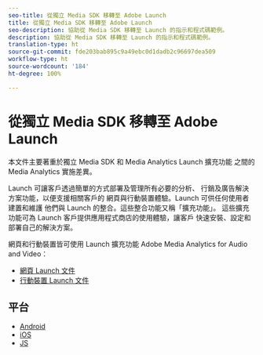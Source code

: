 ```yaml
---
seo-title: 從獨立 Media SDK 移轉至 Adobe Launch
title: 從獨立 Media SDK 移轉至 Adobe Launch
seo-description: 協助從 Media SDK 移轉至 Launch 的指示和程式碼範例。
description: 協助從 Media SDK 移轉至 Launch 的指示和程式碼範例。
translation-type: ht
source-git-commit: fde203bab895c9a49ebc0d1dadb2c96697dea509
workflow-type: ht
source-wordcount: '184'
ht-degree: 100%

---
```



# 從獨立 Media SDK 移轉至 Adobe Launch

本文件主要著重於獨立 Media SDK 和 Media Analytics Launch 擴充功能
之間的 Media Analytics 實施差異。

Launch 可讓客戶透過簡單的方式部署及管理所有必要的分析、
行銷及廣告解決方案功能，以便支援相關客戶的
網頁與行動裝置體驗。Launch 可供任何使用者建置和維護
他們與 Launch 的整合。這些整合功能又稱「擴充功能」。
這些擴充功能可為 Launch 客戶提供應用程式商店的使用體驗，讓客戶
快速安裝、設定和部署自己的解決方案。

網頁和行動裝置皆可使用 Launch 擴充功能 Adobe Media Analytics for Audio and Video：

* [網頁 Launch 文件](https://docs.adobe.com/content/help/zh-Hant/launch/using/extensions-ref/adobe-extension/media-analytics-extension/overview.html)
* [行動裝置 Launch 文件](https://aep-sdks.gitbook.io/docs/using-mobile-extensions/adobe-media-analytics)

## 平台

* [Android](/help/sdk-implement/sdk-to-launch/sdk-to-launch-migration-platforms/sdk-to-launch-migration-android.md)
* [iOS](/help/sdk-implement/sdk-to-launch/sdk-to-launch-migration-platforms/sdk-to-launch-migration-ios.md)
* [JS](/help/sdk-implement/sdk-to-launch/sdk-to-launch-migration-platforms/sdk-to-launch-migration-js.md)
